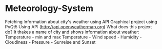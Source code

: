 # Meteorology-System
Fetching Information about city's weather using API
Graphical project using PyQt5
Using API (http://api.openweathermap.org)
What does this projext do?
It thakes a name of city and shows information about weather:
Temperature  -  min and max Temperature  -  Wind speed  - Humidity  - Cloudiness  - Pressure -  Sunreise and Sunset
